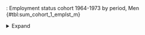 <div class="tabledetails">

|     |
| --- |
: Employment status cohort 1964-1973 by period, Men {#tbl:sum_cohort_1_emplst_m}

<details>
<summary>
Expand
</summary>
<div class="tabwrap">
<table class="scientific medleftstub">
<tr> <td style='text-align: left'></td><td colspan=8 style='text-align:center'><strong>Employment status</strong></td></tr>
<tr> <td style='text-align: left'></td></td><td colspan=2 style='text-align:center'><strong>Employed</strong></td><td colspan=2 style='text-align:center'><strong>Unemployed (available)</strong></td><td colspan=2 style='text-align:center'><strong>Non-employed</strong></td><td colspan=2 style='text-align:center'><strong>Total</strong></tr>
<tr> <td style='text-align: left'></td> <td style='text-align: right'>n</td> <td style='text-align: right'>%</td> <td style='text-align: right'>n</td> <td style='text-align: right'>%</td> <td style='text-align: right'>n</td> <td style='text-align: right'>%</td> <td style='text-align: right'>n</td> <td style='text-align: right'>%</td></tr>
<tr> <td style='text-align: left'>1976 (n=3,160)</td> <td style='text-align: right'>422,171</td> <td style='text-align: right'>93.9</td> <td style='text-align: right'>18,679</td> <td style='text-align: right'>4.2</td> <td style='text-align: right'>8,857</td> <td style='text-align: right'>2.0</td> <td style='text-align: right'>449,707</td> <td style='text-align: right'>100.0</td></tr>
<tr> <td style='text-align: left'>1978 (n=3,410)</td> <td style='text-align: right'>459,138</td> <td style='text-align: right'>95.0</td> <td style='text-align: right'>14,686</td> <td style='text-align: right'>3.0</td> <td style='text-align: right'>9,714</td> <td style='text-align: right'>2.0</td> <td style='text-align: right'>483,538</td> <td style='text-align: right'>100.0</td></tr>
<tr> <td style='text-align: left'>1980 (n=3,622)</td> <td style='text-align: right'>495,156</td> <td style='text-align: right'>96.1</td> <td style='text-align: right'>10,714</td> <td style='text-align: right'>2.1</td> <td style='text-align: right'>9,571</td> <td style='text-align: right'>1.9</td> <td style='text-align: right'>515,441</td> <td style='text-align: right'>100.0</td></tr>
<tr> <td style='text-align: left'>1982 (n=3,228)</td> <td style='text-align: right'>416,729</td> <td style='text-align: right'>91.0</td> <td style='text-align: right'>31,286</td> <td style='text-align: right'>6.8</td> <td style='text-align: right'>10,000</td> <td style='text-align: right'>2.2</td> <td style='text-align: right'>458,015</td> <td style='text-align: right'>100.0</td></tr>
<tr> <td style='text-align: left'>1985 (n=3,981)</td> <td style='text-align: right'>501,413</td> <td style='text-align: right'>89.6</td> <td style='text-align: right'>44,339</td> <td style='text-align: right'>7.9</td> <td style='text-align: right'>13,807</td> <td style='text-align: right'>2.5</td> <td style='text-align: right'>559,559</td> <td style='text-align: right'>100.0</td></tr>
<tr> <td style='text-align: left'>1987 (n=3,630)</td> <td style='text-align: right'>458,933</td> <td style='text-align: right'>89.1</td> <td style='text-align: right'>43,345</td> <td style='text-align: right'>8.4</td> <td style='text-align: right'>12,586</td> <td style='text-align: right'>2.4</td> <td style='text-align: right'>514,864</td> <td style='text-align: right'>100.0</td></tr>
<tr> <td style='text-align: left'>1989 (n=2,557)</td> <td style='text-align: right'>435,512</td> <td style='text-align: right'>90.2</td> <td style='text-align: right'>31,660</td> <td style='text-align: right'>6.6</td> <td style='text-align: right'>15,743</td> <td style='text-align: right'>3.3</td> <td style='text-align: right'>482,915</td> <td style='text-align: right'>100.0</td></tr>
<tr> <td style='text-align: left'>1991 (n=2,169)</td> <td style='text-align: right'>362,518</td> <td style='text-align: right'>89.9</td> <td style='text-align: right'>22,379</td> <td style='text-align: right'>5.6</td> <td style='text-align: right'>18,222</td> <td style='text-align: right'>4.5</td> <td style='text-align: right'>403,119</td> <td style='text-align: right'>100.0</td></tr>
<tr> <td style='text-align: left'>1993 (n=1,879)</td> <td style='text-align: right'>332,803</td> <td style='text-align: right'>85.8</td> <td style='text-align: right'>33,877</td> <td style='text-align: right'>8.7</td> <td style='text-align: right'>21,195</td> <td style='text-align: right'>5.5</td> <td style='text-align: right'>387,875</td> <td style='text-align: right'>100.0</td></tr>
<tr> <td style='text-align: left'>1995 (n=1,548)</td> <td style='text-align: right'>259,055</td> <td style='text-align: right'>79.0</td> <td style='text-align: right'>43,229</td> <td style='text-align: right'>13.2</td> <td style='text-align: right'>25,616</td> <td style='text-align: right'>7.8</td> <td style='text-align: right'>327,901</td> <td style='text-align: right'>100.0</td></tr>
<tr> <td style='text-align: left'>1996 (n=1,357)</td> <td style='text-align: right'>223,305</td> <td style='text-align: right'>76.6</td> <td style='text-align: right'>35,602</td> <td style='text-align: right'>12.2</td> <td style='text-align: right'>32,711</td> <td style='text-align: right'>11.2</td> <td style='text-align: right'>291,618</td> <td style='text-align: right'>100.0</td></tr>
<tr> <td style='text-align: left'>1997 (n=1,131)</td> <td style='text-align: right'>184,111</td> <td style='text-align: right'>77.0</td> <td style='text-align: right'>29,369</td> <td style='text-align: right'>12.3</td> <td style='text-align: right'>25,503</td> <td style='text-align: right'>10.7</td> <td style='text-align: right'>238,982</td> <td style='text-align: right'>100.0</td></tr>
<tr> <td style='text-align: left'>1998 (n=1,030)</td> <td style='text-align: right'>161,094</td> <td style='text-align: right'>76.0</td> <td style='text-align: right'>26,896</td> <td style='text-align: right'>12.7</td> <td style='text-align: right'>24,099</td> <td style='text-align: right'>11.4</td> <td style='text-align: right'>212,089</td> <td style='text-align: right'>100.0</td></tr>
<tr> <td style='text-align: left'>1999 (n=840)</td> <td style='text-align: right'>133,320</td> <td style='text-align: right'>76.4</td> <td style='text-align: right'>20,446</td> <td style='text-align: right'>11.7</td> <td style='text-align: right'>20,729</td> <td style='text-align: right'>11.9</td> <td style='text-align: right'>174,495</td> <td style='text-align: right'>100.0</td></tr>
<tr> <td style='text-align: left'>2000 (n=680)</td> <td style='text-align: right'>108,796</td> <td style='text-align: right'>76.2</td> <td style='text-align: right'>15,778</td> <td style='text-align: right'>11.1</td> <td style='text-align: right'>18,152</td> <td style='text-align: right'>12.7</td> <td style='text-align: right'>142,725</td> <td style='text-align: right'>100.0</td></tr>
<tr> <td style='text-align: left'>2001 (n=581)</td> <td style='text-align: right'>93,896</td> <td style='text-align: right'>76.3</td> <td style='text-align: right'>11,018</td> <td style='text-align: right'>9.0</td> <td style='text-align: right'>18,113</td> <td style='text-align: right'>14.7</td> <td style='text-align: right'>123,027</td> <td style='text-align: right'>100.0</td></tr>
<tr> <td style='text-align: left'>2002 (n=441)</td> <td style='text-align: right'>70,399</td> <td style='text-align: right'>75.5</td> <td style='text-align: right'>9,950</td> <td style='text-align: right'>10.7</td> <td style='text-align: right'>12,888</td> <td style='text-align: right'>13.8</td> <td style='text-align: right'>93,237</td> <td style='text-align: right'>100.0</td></tr>
<tr> <td style='text-align: left'>2003 (n=346)</td> <td style='text-align: right'>55,193</td> <td style='text-align: right'>74.2</td> <td style='text-align: right'>9,968</td> <td style='text-align: right'>13.4</td> <td style='text-align: right'>9,180</td> <td style='text-align: right'>12.3</td> <td style='text-align: right'>74,341</td> <td style='text-align: right'>100.0</td></tr>
<tr> <td style='text-align: left'>2004 (n=229)</td> <td style='text-align: right'>35,528</td> <td style='text-align: right'>72.9</td> <td style='text-align: right'>7,996</td> <td style='text-align: right'>16.4</td> <td style='text-align: right'>5,239</td> <td style='text-align: right'>10.7</td> <td style='text-align: right'>48,763</td> <td style='text-align: right'>100.0</td></tr>
<tr> <td style='text-align: left'>2005 (n=123)</td> <td style='text-align: right'>20,075</td> <td style='text-align: right'>67.8</td> <td style='text-align: right'>5,598</td> <td style='text-align: right'>18.9</td> <td style='text-align: right'>3,915</td> <td style='text-align: right'>13.2</td> <td style='text-align: right'>29,589</td> <td style='text-align: right'>100.0</td></tr>
<tr> <td style='text-align: left'>2006 (n=102)</td> <td style='text-align: right'>18,549</td> <td style='text-align: right'>76.3</td> <td style='text-align: right'>2,257</td> <td style='text-align: right'>9.3</td> <td style='text-align: right'>3,515</td> <td style='text-align: right'>14.5</td> <td style='text-align: right'>24,321</td> <td style='text-align: right'>100.0</td></tr>
<tr> <td style='text-align: left'>2007 (n=51)</td> <td style='text-align: right'>8,507</td> <td style='text-align: right'>72.0</td> <td style='text-align: right'>1,130</td> <td style='text-align: right'>9.6</td> <td style='text-align: right'>2,178</td> <td style='text-align: right'>18.4</td> <td style='text-align: right'>11,815</td> <td style='text-align: right'>100.0</td></tr>
<tr> <td style='text-align: left'>2008 (n=19)</td> <td style='text-align: right'>2,245</td> <td style='text-align: right'>56.7</td> <td style='text-align: right'>651</td> <td style='text-align: right'>16.5</td> <td style='text-align: right'>1,062</td> <td style='text-align: right'>26.8</td> <td style='text-align: right'>3,958</td> <td style='text-align: right'>100.0</td></tr>
<tr> <td style='text-align: left'>2009 (n=10)</td> <td style='text-align: right'>1,685</td> <td style='text-align: right'>87.8</td> <td style='text-align: right'>234</td> <td style='text-align: right'>12.2</td> <td style='text-align: right'>0</td> <td style='text-align: right'>0.0</td> <td style='text-align: right'>1,919</td> <td style='text-align: right'>100.0</td></tr>
<tr> <td style='text-align: left'>Total (n=36,124)</td> <td style='text-align: right'>5,260,130</td> <td style='text-align: right'>86.9</td> <td style='text-align: right'>471,087</td> <td style='text-align: right'>7.8</td> <td style='text-align: right'>322,596</td> <td style='text-align: right'>5.3</td> <td style='text-align: right'>6,053,813</td> <td style='text-align: right'>100.0</td></tr>
</table>
</div>
</details>
</div>
